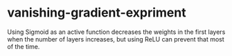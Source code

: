 # vanishing-gradient-expriment

Using Sigmoid as an active function decreases the weights in the first layers when the number of layers increases, but using ReLU can prevent that most of the time.
